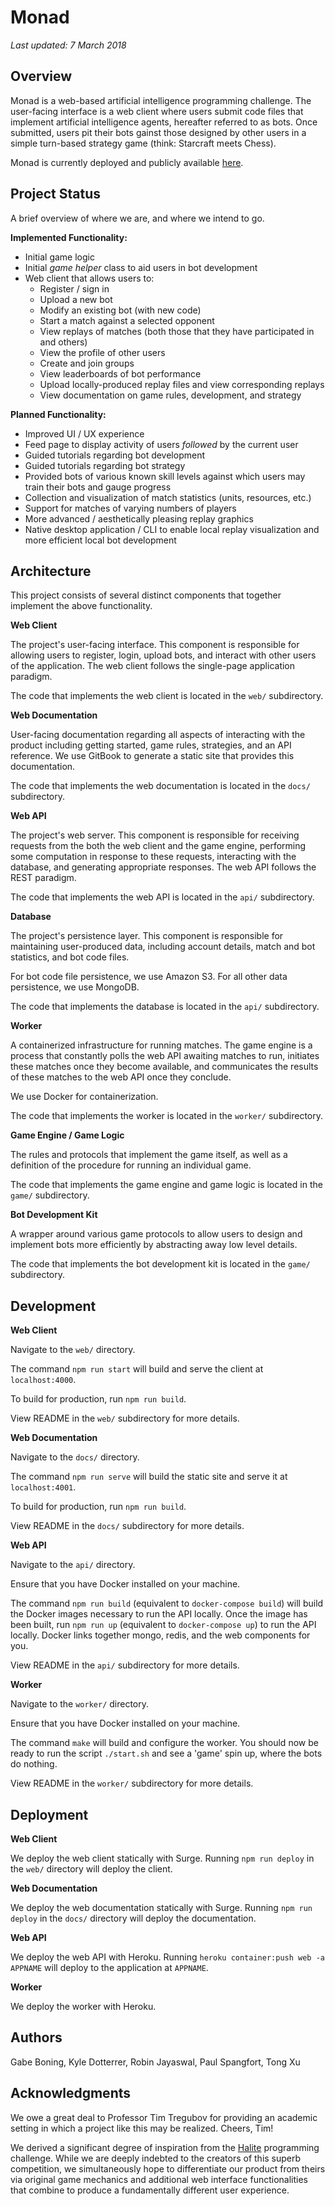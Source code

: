# Monad 
_Last updated: 7 March 2018_

## Overview

Monad is a web-based artificial intelligence programming challenge. The user-facing interface is a web client where users submit code files that implement artificial intelligence agents, hereafter referred to as bots. Once submitted, users pit their bots gainst those designed by other users in a simple turn-based strategy game (think: Starcraft meets Chess).

Monad is currently deployed and publicly available [here](http://monad.surge.sh).

## Project Status

A brief overview of where we are, and where we intend to go. 

**Implemented Functionality:**

- Initial game logic 
- Initial _game helper_ class to aid users in bot development
- Web client that allows users to:
	- Register / sign in
	- Upload a new bot
	- Modify an existing bot (with new code)
	- Start a match against a selected opponent
	- View replays of matches (both those that they have participated in and others)
	- View the profile of other users
	- Create and join groups
	- View leaderboards of bot performance 
	- Upload locally-produced replay files and view corresponding replays
	- View documentation on game rules, development, and strategy

**Planned Functionality:**

- Improved UI / UX experience 
- Feed page to display activity of users _followed_ by the current user
- Guided tutorials regarding bot development
- Guided tutorials regarding bot strategy
- Provided bots of various known skill levels against which users may train their bots and gauge progress 
- Collection and visualization of match statistics (units, resources, etc.)
- Support for matches of varying numbers of players 
- More advanced / aesthetically pleasing replay graphics 
- Native desktop application / CLI to enable local replay visualization and more efficient local bot development

## Architecture

This project consists of several distinct components that together implement the above functionality. 

**Web Client**

The project's user-facing interface. This component is responsible for allowing users to register, login, upload bots, and interact with other users of the application. The web client follows the single-page application paradigm. 

The code that implements the web client is located in the `web/` subdirectory. 

**Web Documentation**

User-facing documentation regarding all aspects of interacting with the product including getting started, game rules, strategies, and an API reference. We use GitBook to generate a static site that provides this documentation. 

The code that implements the web documentation is located in the `docs/` subdirectory. 

**Web API**

The project's web server. This component is responsible for receiving requests from the both the web client and the game engine, performing some computation in response to these requests, interacting with the database, and generating appropriate responses. The web API follows the REST paradigm. 

The code that implements the web API is located in the `api/` subdirectory.   

**Database**

The project's persistence layer. This component is responsible for maintaining user-produced data, including account details, match and bot statistics, and bot code files. 

For bot code file persistence, we use Amazon S3. For all other data persistence, we use MongoDB. 

The code that implements the database is located in the `api/` subdirectory.

**Worker**

A containerized infrastructure for running matches. The game engine is a process that constantly polls the web API awaiting matches to run, initiates these matches once they become available, and communicates the results of these matches to the web API once they conclude.

We use Docker for containerization. 

The code that implements the worker is located in the `worker/` subdirectory. 

**Game Engine / Game Logic**

The rules and protocols that implement the game itself, as well as a definition of the procedure for running an individual game. 

The code that implements the game engine and game logic is located in the `game/` subdirectory. 

**Bot Development Kit**

A wrapper around various game protocols to allow users to design and implement bots more efficiently by abstracting away low level details.

The code that implements the bot development kit is located in the `game/` subdirectory. 

## Development

**Web Client**

Navigate to the `web/` directory. 

The command `npm run start` will build and serve the client at `localhost:4000`. 

To build for production, run `npm run build`. 

View README in the `web/` subdirectory for more details. 

**Web Documentation**

Navigate to the `docs/` directory. 

The command `npm run serve` will build the static site and serve it at `localhost:4001`. 

To build for production, run `npm run build`. 

View README in the `docs/` subdirectory for more details. 

**Web API**

Navigate to the `api/` directory.

Ensure that you have Docker installed on your machine. 

The command `npm run build` (equivalent to `docker-compose build`) will build the Docker images necessary to run the API locally. Once the image has been built, run `npm run up` (equivalent to `docker-compose up`) to run the API locally. Docker links together mongo, redis, and the web components for you. 

View README in the `api/` subdirectory for more details. 

**Worker**

Navigate to the `worker/` directory.

Ensure that you have Docker installed on your machine. 

The command `make` will build and configure the worker. You should now be ready to run the script `./start.sh` and see a 'game' spin up, where the bots do nothing. 

View README in the `worker/` subdirectory for more details. 

## Deployment

**Web Client**

We deploy the web client statically with Surge. Running `npm run deploy` in the `web/` directory will deploy the client. 

**Web Documentation** 

We deploy the web documentation statically with Surge. Running `npm run deploy` in the `docs/` directory will deploy the documentation. 

**Web API** 

We deploy the web API with Heroku. Running `heroku container:push web -a APPNAME` will deploy to the application at `APPNAME`. 

**Worker**

We deploy the worker with Heroku. 

## Authors

Gabe Boning, Kyle Dotterrer, Robin Jayaswal, Paul Spangfort, Tong Xu

## Acknowledgments

We owe a great deal to Professor Tim Tregubov for providing an academic setting in which a project like this may be realized. Cheers, Tim! 

We derived a significant degree of inspiration from the [Halite](https://halite.io) programming challenge. While we are deeply indebted to the creators of this superb competition, we simultaneously hope to differentiate our product from theirs via original game mechanics and additional web interface functionalities that combine to produce a fundamentally different user experience. 
